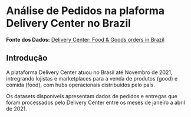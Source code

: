 # Análise de Pedidos na plaforma Delivery Center no Brazil

**Fonte dos Dados:** [Delivery Center: Food & Goods orders in Brazil](https://www.kaggle.com/datasets/nosbielcs/brazilian-delivery-center/data)

## Introdução

A plataforma Delivery Center atuou no Brasil até Novembro de 2021, intregrando lojistas e marketplaces para a venda de produtos (good) e comida (food), com hubs operacionais distribuídos pelo país.

Os datasets disponíveis apresentam dados de pedidos e entregas que foram processados pelo Delivery Center entre os meses de janeiro a abril de 2021.
